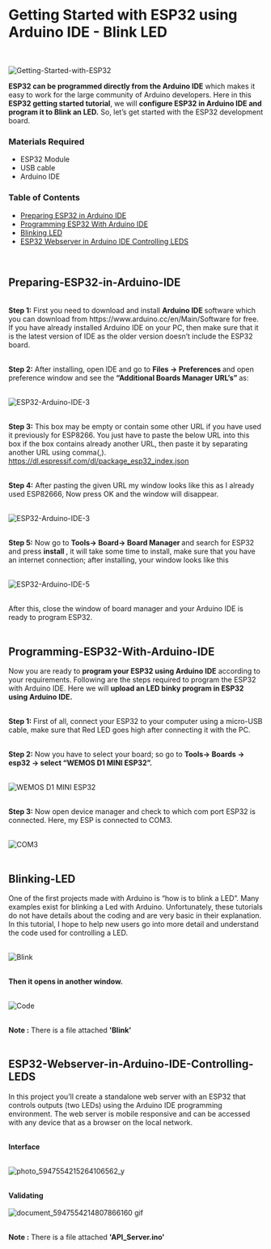 # Getting Started with ESP32 using Arduino IDE - Blink LED
<br>

![Getting-Started-with-ESP32](https://user-images.githubusercontent.com/101488769/177843270-5a49b027-cc02-4f93-9d6b-e9cbb667edcb.png)
<br>

<b> ESP32 can be programmed directly from the Arduino IDE</b> which makes it easy to work for the large community of Arduino developers. Here in this <b> ESP32 getting started tutorial</b>, we will <b> configure ESP32 in Arduino IDE and program it to Blink an LED.</b> So, let’s get started with the ESP32 development board.

 

### Materials Required
* ESP32 Module
* USB cable
* Arduino IDE

### Table of Contents
* [Preparing ESP32 in Arduino IDE](#Preparing-ESP32-in-Arduino-IDE)
* [Programming ESP32 With Arduino IDE](#Programming-ESP32-With-Arduino-IDE)
* [Blinking LED](#Blinking-LED)
* [ESP32 Webserver in Arduino IDE Controlling LEDS](#ESP32-Webserver-in-Arduino-IDE-Controlling-LEDS)
<br>


## Preparing-ESP32-in-Arduino-IDE
<br>
<b> Step 1:</b> First you need to download and install <b> Arduino IDE </b> software which you can download from https://www.arduino.cc/en/Main/Software for free. If you have already installed Arduino IDE on your PC, then make sure that it is the latest version of IDE as the older version doesn’t include the ESP32 board.
<br>
<br>

<b> Step 2:</b> After installing, open IDE and go to <b> Files -> Preferences </b> and open preference window and see the <b> “Additional Boards Manager URL’s” </b> as:
<br>
<br>

![ESP32-Arduino-IDE-3](https://user-images.githubusercontent.com/101488769/178159128-918f90fb-1c99-4b7b-ac00-b9d733b9fd84.jpg)
<br>
<br>

<b> Step 3:</b> This box may be empty or contain some other URL if you have used it previously for ESP8266. You just have to paste the below URL into this box if the box contains already another URL, then paste it by separating another URL using comma(,).
<br>
https://dl.espressif.com/dl/package_esp32_index.json
<br>
<br>

<b> Step 4:</b> After pasting the given URL my window looks like this as I already used ESP82666, Now press OK and the window will disappear.
<br>
<br>

![ESP32-Arduino-IDE-3](https://user-images.githubusercontent.com/101488769/178159137-27b91f44-d4ba-4e9e-8f04-16b9e6c1b1c8.jpg)
<br>
<br>

<b> Step 5:</b> Now go to <b> Tools-> Board-> Board Manager </b>  and search for ESP32 and press <b> install </b>, it will take some time to install, make sure that you have an internet connection; after installing, your window looks like this
<br>
<br>

![ESP32-Arduino-IDE-5](https://user-images.githubusercontent.com/101488769/178159153-12ab54d8-481d-47c1-a4bf-86dd4d58fca9.jpg)
<br>
<br>

After this, close the window of board manager and your Arduino IDE is ready to program ESP32.
<br>
<br>

## Programming-ESP32-With-Arduino-IDE
Now you are ready to <b> program your ESP32 using Arduino IDE</b> according to your requirements. Following are the steps required to program the ESP32 with Arduino IDE. Here we will <b> upload an LED binky program in ESP32 using Arduino IDE.</b>
<br>
<br>

<b> Step 1:</b> First of all, connect your ESP32 to your computer using a micro-USB cable, make sure that Red LED goes high after connecting it with the PC.
<br>
<br>

<b> Step 2:</b> Now you have to select your board; so go to <b> Tools-> Boards -> esp32 -> select “WEMOS D1 MINI ESP32”. </b>
<br>
<br>

![WEMOS D1 MINI ESP32](https://user-images.githubusercontent.com/101488769/178156726-88c93f41-b899-40aa-8418-97e3725d9439.png)
<br>
<br>


<b> Step 3:</b> Now open device manager and check to which com port ESP32 is connected. Here, my ESP is connected to COM3.
<br>
<br>

![COM3](https://user-images.githubusercontent.com/101488769/178156801-3b355dc8-37bb-497b-b319-0fa436fc57b5.png)
<br>
<br>

## Blinking-LED
One of the first projects made with Arduino is “how is to blink a LED”.  Many examples exist for blinking a Led with Arduino. Unfortunately, these tutorials do not have details about the coding and are very basic in their explanation. In this tutorial, I hope to help new users go into more detail and understand the code used for controlling a LED.
<br>
<br>

![Blink](https://user-images.githubusercontent.com/101488769/178157943-7c763d55-d73a-407b-a036-49a5d9cf7ea0.png)
<br>
<br>

<b> Then it opens in  another window. </b>
<br>
<br>

![Code](https://user-images.githubusercontent.com/101488769/178157950-b80d86fb-56a0-4773-977d-8434b190bf78.png)
<br>
<br>

<b> Note :</b> There is a file attached <b> 'Blink' </b>
<br>
<br>

## ESP32-Webserver-in-Arduino-IDE-Controlling-LEDS
In this project you’ll create a standalone web server with an ESP32 that controls outputs (two LEDs) using the Arduino IDE programming environment. The web server is mobile responsive and can be accessed with any device that as a browser on the local network.
<br>
<br>

<b> Interface </b>
<br>
<br>

![photo_5947554215264106562_y](https://user-images.githubusercontent.com/101488769/179234085-f1e0216c-8e2b-4e84-990c-4995f304b9c1.jpg)
<br>
<br>

<b> Validating </b>
<br>
<br>
![document_5947554214807866160 gif](https://user-images.githubusercontent.com/101488769/179235398-f95c4bf5-b811-45e8-8f67-8584d2def732.gif)
<br>
<br>

<b> Note :</b> There is a file attached <b> 'API_Server.ino' </b>
